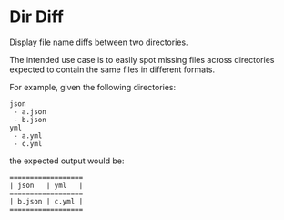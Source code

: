 # Dir Diff

Display file name diffs between two directories.

The intended use case is to easily spot missing files across directories expected to contain the same files in different formats.

For example, given the following directories:

```
json
 - a.json
 - b.json
yml
 - a.yml
 - c.yml
```

the expected output would be:

```
==================
| json   | yml   |
==================
| b.json | c.yml |
==================
```
